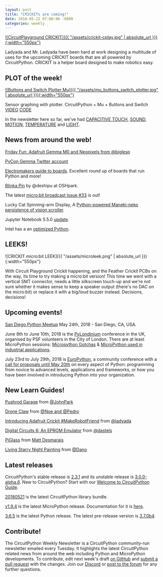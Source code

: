 ```yaml
---
layout: post
title: "CRICKITs are coming!"
date: 2018-05-22 07:00:00 -0800
categories: weekly
---
```


[![CircuitPlayground CRICKIT]({{ "/assets/crickit-cplay.jpg" | absolute_url }}){:width="550px"}](https://www.adafruit.com/product/3093)

Ladyada and Mr. Ladyada have been hard at work designing a multitude of uses for the upcoming
CRICKIT boards that are all powered by CircuitPython. CRICKIT is a helper board designed to make
robotics easy.

## PLOT of the week!

[![Buttons and Switch Plotter Mu]({{ "/assets/mu_buttons_switch_plotter.jpg" | absolute_url }}){:width="550px"}](https://www.youtube.com/watch?v=OX8fv8PONR0)

Sensor graphing with plotter. CircuitPython + Mu + Buttons and Switch [VIDEO](https://www.youtube.com/watch?v=OX8fv8PONR0) [CODE](https://github.com/adafruit/Adafruit_Learning_System_Guides/blob/master/Sensor_Plotting_With_Mu_CircuitPython/buttons_switch.py)

In the newsletter here so far, we've had [CAPACITIVE TOUCH](https://learn.adafruit.com/sensor-plotting-with-mu-and-circuitpython/capacitive-touch),  [SOUND](https://learn.adafruit.com/sensor-plotting-with-mu-and-circuitpython/sound),  [MOTION](https://learn.adafruit.com/sensor-plotting-with-mu-and-circuitpython/motion),  [TEMPERATURE](https://learn.adafruit.com/sensor-plotting-with-mu-and-circuitpython/temperature) and [LIGHT](https://learn.adafruit.com/sensor-plotting-with-mu-and-circuitpython/light).

## News from around the web!

[Friday Fun: Adafruit Gemma M0 and Neopixels from @biglesp](http://bigl.es/friday-fun-adafruit-gemma-m0-and-neopixels/)

[PyCon Gemma Twitter account](https://twitter.com/pycon_gemma)

[Electromakers guide to boards](https://www.electromaker.io/board-guide). Excellent round up of boards that run Python and more!

[Blinka Pin](https://oshpark.com/shared_projects/gLEb9MlK) by @deshipu at OSHpark.

The latest [micro:bit broadcast Issue #33](https://mailchi.mp/4ea43825d129/microbit-broadcast-issue-33?e=65d8a05088) is out! 

Lucky Cat Spinning-arm Display, A [Python-powered Maneki-neko persistence of vision scroller](https://martinfitzpatrick.name/article/lucky-spinning-arm-message-cat/).

Jupyter Notebook 5.5.0 [update](https://groups.google.com/forum/#!topic/jupyter/sLFSOkx3QLs).

Intel has a an [optimized Python](https://software.seek.intel.com/python-distribution).

## LEEKS!

![CRICKIT micro:bit LEEK]({{ "/assets/microleek.png" | absolute_url }}){:width="550px"}

With Circuit Playground Crickit happening, and the Feather Crickit PCBs on the way, its time to try making a micro:bit version! This time we went with a vertical SMT connector, needs a little silkscreen touch-up and we're not sure whether it makes sense to keep a speaker output (there's no DAC on the micro:bit) or replace it with a big/loud buzzer instead. Decisions, decisions!

## Upcoming events!

[San Diego Python Meetup](https://www.meetup.com/pythonsd/events/246559162/) May 24th, 2018 - San Diego, CA, USA.

June 8th to June 10th, 2018 is the [PyLondinium](https://pylondinium.org/) conference in the UK, organised by PSF volunteers in the City of London. There are at least MicroPython sessions: [Micropython Gotchas](https://pylondinium.org/talk.html?talk_id=7) & [MicroPython used in industrial applications](https://pylondinium.org/talk.html?talk_id=15).

July 23rd to July 29th, 2018 is [EuroPython](https://ep2018.europython.eu/), a community conference with a [call for proposals until May 20th](https://ep2018.europython.eu/en/call-for-proposals/) on every aspect of Python: programming from novice to advanced levels, applications and frameworks, or how you have been involved in introducing Python into your organization.

## New Learn Guides!

[Pushrod Garage](https://learn.adafruit.com/pushrod-garage) from [@JohnPark](https://learn.adafruit.com/users/johnpark)

[Drone Claw](https://learn.adafruit.com/drone-claw) from [@Noe and @Pedro](https://learn.adafruit.com/users/pixil3d)

[Introducing Adafruit Crickit #MakeRobotFriend](https://learn.adafruit.com/adafruit-crickit-creative-robotic-interactive-construction-kit) from [@ladyada](https://learn.adafruit.com/users/adafruit2)

[Digital Circuits 6: An EPROM Emulator](https://learn.adafruit.com/digital-circuits-6-eprom-emulator) from [@dastels](https://learn.adafruit.com/users/dastels)

[PiGlass](https://learn.adafruit.com/piglass-wearable-raspberry-pi-computer) from [Matt Desmarais](https://learn.adafruit.com/users/matt8588)

[Living Starry Night Painting](https://learn.adafruit.com/animated-starry-night-circuit-playground-express) from [@Dano](https://learn.adafruit.com/users/danowall)

## Latest releases

CircuitPython's stable release is [2.3.1](https://github.com/adafruit/circuitpython/releases/latest) and its unstable release is [3.0.0-alpha.6](https://github.com/adafruit/circuitpython/releases). New to CircuitPython? Start with our [Welcome to CircuitPython Guide](https://learn.adafruit.com/welcome-to-circuitpython).

[20180521](https://github.com/adafruit/Adafruit_CircuitPython_Bundle/releases/latest) is the latest CircuitPython library bundle.

[v1.9.4](https://micropython.org/download) is the latest MicroPython release. Documentation for it is [here](http://docs.micropython.org/en/latest/pyboard/).

[3.6.5](https://www.python.org/downloads/) is the latest Python release. The latest pre-release version is [3.7.0b4](https://www.python.org/download/pre-releases/).

## Contribute!

The CircuitPython Weekly Newsletter is a CircuitPython community-run newsletter emailed every Tuesday. It highlights the latest CircuitPython related news from around the web including Python and MicroPython developments. To contribute, edit next week's draft [on GitHub](https://github.com/adafruit/circuitpython-weekly-newsletter/tree/gh-pages/_drafts) and [submit a pull request](https://help.github.com/articles/editing-files-in-your-repository/) with the changes. Join our [Discord](https://adafru.it/discord) or [post to the forum](https://forums.adafruit.com/viewforum.php?f=60) for any further questions.
